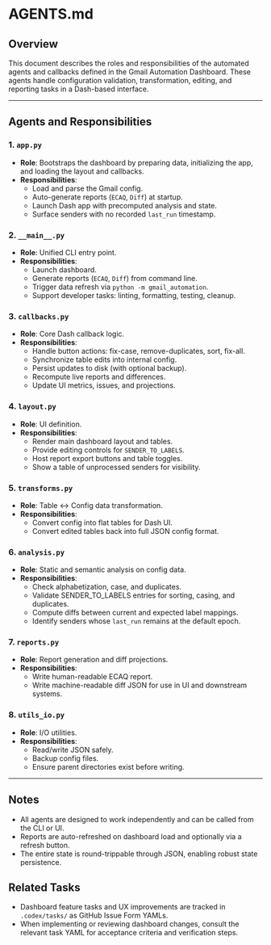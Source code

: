 # AGENTS.md

## Overview

This document describes the roles and responsibilities of the automated agents and callbacks defined in the Gmail Automation Dashboard. These agents handle configuration validation, transformation, editing, and reporting tasks in a Dash-based interface.

---

## Agents and Responsibilities

### 1. `app.py`

- **Role**: Bootstraps the dashboard by preparing data, initializing the app, and loading the layout and callbacks.
- **Responsibilities**:
  - Load and parse the Gmail config.
  - Auto-generate reports (`ECAQ`, `Diff`) at startup.
  - Launch Dash app with precomputed analysis and state.
  - Surface senders with no recorded `last_run` timestamp.

### 2. `__main__.py`

- **Role**: Unified CLI entry point.
- **Responsibilities**:
  - Launch dashboard.
  - Generate reports (`ECAQ`, `Diff`) from command line.
  - Trigger data refresh via `python -m gmail_automation`.
  - Support developer tasks: linting, formatting, testing, cleanup.

### 3. `callbacks.py`

- **Role**: Core Dash callback logic.
- **Responsibilities**:
  - Handle button actions: fix-case, remove-duplicates, sort, fix-all.
  - Synchronize table edits into internal config.
  - Persist updates to disk (with optional backup).
  - Recompute live reports and differences.
  - Update UI metrics, issues, and projections.

### 4. `layout.py`

- **Role**: UI definition.
- **Responsibilities**:
  - Render main dashboard layout and tables.
  - Provide editing controls for `SENDER_TO_LABELS`.
  - Host report export buttons and table toggles.
  - Show a table of unprocessed senders for visibility.

### 5. `transforms.py`

- **Role**: Table ↔ Config data transformation.
- **Responsibilities**:
  - Convert config into flat tables for Dash UI.
  - Convert edited tables back into full JSON config format.

### 6. `analysis.py`

- **Role**: Static and semantic analysis on config data.
- **Responsibilities**:
  - Check alphabetization, case, and duplicates.
  - Validate SENDER_TO_LABELS entries for sorting, casing, and duplicates.
  - Compute diffs between current and expected label mappings.
  - Identify senders whose `last_run` remains at the default epoch.

### 7. `reports.py`

- **Role**: Report generation and diff projections.
- **Responsibilities**:
  - Write human-readable ECAQ report.
  - Write machine-readable diff JSON for use in UI and downstream systems.

### 8. `utils_io.py`

- **Role**: I/O utilities.
- **Responsibilities**:
  - Read/write JSON safely.
  - Backup config files.
  - Ensure parent directories exist before writing.

---

## Notes

- All agents are designed to work independently and can be called from the CLI or UI.
- Reports are auto-refreshed on dashboard load and optionally via a refresh button.
- The entire state is round-trippable through JSON, enabling robust state persistence.

## Related Tasks

- Dashboard feature tasks and UX improvements are tracked in `.codex/tasks/` as GitHub Issue Form YAMLs.
- When implementing or reviewing dashboard changes, consult the relevant task YAML for acceptance criteria and verification steps.
